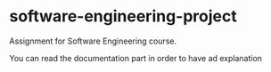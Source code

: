 # software-engineering-project

Assignment for Software Engineering course.

You can read the documentation part in order to have ad explanation
